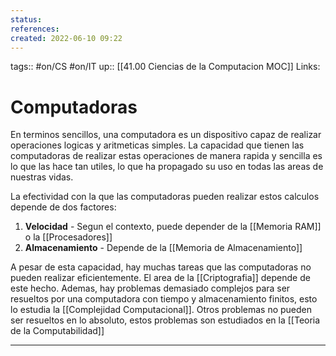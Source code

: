 ```yaml
---
status:
references:
created: 2022-06-10 09:22
---
```

tags:: #on/CS #on/IT 
up:: [[41.00 Ciencias de la Computacion MOC]]
Links: 
# Computadoras
En terminos sencillos, una computadora es un dispositivo capaz de realizar operaciones logicas y aritmeticas simples. La capacidad que tienen las computadoras de realizar estas operaciones de manera rapida y sencilla es lo que las hace tan utiles, lo que ha propagado su uso en todas las areas de nuestras vidas.

La efectividad con la que las computadoras pueden realizar estos calculos depende de dos factores:

1. **Velocidad** - Segun el contexto, puede depender de la [[Memoria RAM]] o la [[Procesadores]]
2. **Almacenamiento** - Depende de la [[Memoria de Almacenamiento]]

A pesar de esta capacidad, hay muchas tareas que las computadoras no pueden realizar eficientemente. El area de la [[Criptografia]] depende de este hecho. Ademas, hay problemas demasiado complejos para ser resueltos por una computadora con tiempo y almacenamiento finitos, esto lo estudia la [[Complejidad Computacional]]. Otros problemas no pueden ser resueltos en lo absoluto, estos problemas son estudiados en la [[Teoria de la Computabilidad]]
___
